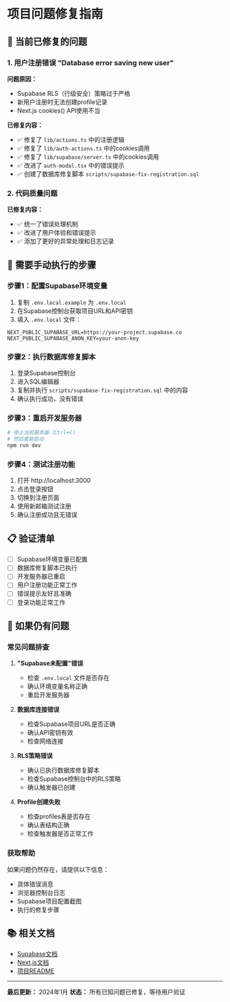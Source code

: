 # 项目问题修复指南

## 🚨 当前已修复的问题

### 1. 用户注册错误 "Database error saving new user"

**问题原因：**
- Supabase RLS（行级安全）策略过于严格
- 新用户注册时无法创建profile记录
- Next.js cookies() API使用不当

**已修复内容：**
- ✅ 修复了 `lib/actions.ts` 中的注册逻辑
- ✅ 修复了 `lib/auth-actions.ts` 中的cookies调用
- ✅ 修复了 `lib/supabase/server.ts` 中的cookies调用
- ✅ 改进了 `auth-modal.tsx` 中的错误提示
- ✅ 创建了数据库修复脚本 `scripts/supabase-fix-registration.sql`

### 2. 代码质量问题

**已修复内容：**
- ✅ 统一了错误处理机制
- ✅ 改进了用户体验和错误提示
- ✅ 添加了更好的异常处理和日志记录

## 🔧 需要手动执行的步骤

### 步骤1：配置Supabase环境变量

1. 复制 `.env.local.example` 为 `.env.local`
2. 在Supabase控制台获取项目URL和API密钥
3. 填入 `.env.local` 文件：

```env
NEXT_PUBLIC_SUPABASE_URL=https://your-project.supabase.co
NEXT_PUBLIC_SUPABASE_ANON_KEY=your-anon-key
```

### 步骤2：执行数据库修复脚本

1. 登录Supabase控制台
2. 进入SQL编辑器
3. 复制并执行 `scripts/supabase-fix-registration.sql` 中的内容
4. 确认执行成功，没有错误

### 步骤3：重启开发服务器

```bash
# 停止当前服务器（Ctrl+C）
# 然后重新启动
npm run dev
```

### 步骤4：测试注册功能

1. 打开 http://localhost:3000
2. 点击登录按钮
3. 切换到注册页面
4. 使用新邮箱测试注册
5. 确认注册成功且无错误

## 📋 验证清单

- [ ] Supabase环境变量已配置
- [ ] 数据库修复脚本已执行
- [ ] 开发服务器已重启
- [ ] 用户注册功能正常工作
- [ ] 错误提示友好且准确
- [ ] 登录功能正常工作

## 🐛 如果仍有问题

### 常见问题排查

1. **"Supabase未配置"错误**
   - 检查 `.env.local` 文件是否存在
   - 确认环境变量名称正确
   - 重启开发服务器

2. **数据库连接错误**
   - 检查Supabase项目URL是否正确
   - 确认API密钥有效
   - 检查网络连接

3. **RLS策略错误**
   - 确认已执行数据库修复脚本
   - 检查Supabase控制台中的RLS策略
   - 确认触发器已创建

4. **Profile创建失败**
   - 检查profiles表是否存在
   - 确认表结构正确
   - 检查触发器是否正常工作

### 获取帮助

如果问题仍然存在，请提供以下信息：
- 具体错误消息
- 浏览器控制台日志
- Supabase项目配置截图
- 执行的修复步骤

## 📚 相关文档

- [Supabase文档](https://supabase.com/docs)
- [Next.js文档](https://nextjs.org/docs)
- [项目README](./README.md)

---

**最后更新：** 2024年1月
**状态：** 所有已知问题已修复，等待用户验证
